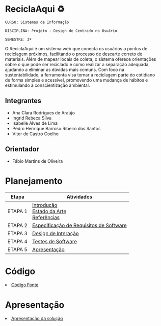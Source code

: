 # ReciclaAqui ♻

`CURSO: Sistemas de Informação`

`DISCIPLINA: Projeto - Design de Centrado no Usuário`

`SEMESTRE: 3º`

O ReciclaAqui é um sistema web que conecta os usuários a pontos de reciclagem próximos, facilitando o processo de descarte correto de materiais. Além de mapear locais de coleta, o sistema oferece orientações sobre o que pode ser reciclado e como realizar a separação adequada, ajudando a eliminar as dúvidas mais comuns. Com foco na sustentabilidade, a ferramenta visa tornar a reciclagem parte do cotidiano de forma simples e acessível, promovendo uma mudança de hábitos e estimulando a conscientização ambiental.

## Integrantes

* Ana Clara Rodrigues de Araújo
* Ingrid Rebeca Silva
* Isabelle Alves de Lima
* Pedro Henrique Barroso Ribeiro dos Santos
* Vitor de Castro Coelho

## Orientador

* Fábio Martins de Oliveira

# Planejamento

| Etapa         | Atividades |
|  :----:   | ----------- |
| ETAPA 1         |[Introdução](docs/introducao.md) <br> [Estado da Arte](docs/estado.md) <br> [Referências](docs/referencias.md) |
| ETAPA 2         |[Especificação de Requisitos de Software](docs/especificacao.md) |
| ETAPA 3         |[Design de Interação](docs/design.md) |
| ETAPA 4        |[Testes de Software](docs/testes.md) |
| ETAPA 5         | [Apresentação](docs/apresentacao.md) |


# Código

<li><a href="src/codigo.md"> Código Fonte</a></li>

# Apresentação

<li><a href="docs/apresentacao.md"> Apresentação da solução</a></li>
